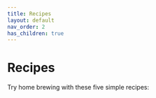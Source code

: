 ```yaml
---
title: Recipes
layout: default
nav_order: 2
has_children: true
---
```

# Recipes

Try home brewing with these five simple recipes:

